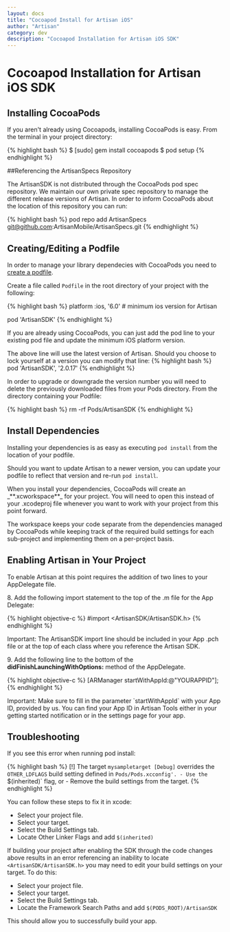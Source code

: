 ```yaml
---
layout: docs
title: "Cocoapod Install for Artisan iOS"
author: "Artisan"
category: dev
description: "Cocoapod Installation for Artisan iOS SDK"
---
```


# Cocoapod Installation for Artisan iOS SDK

## Installing CocoaPods

If you aren't already using Cocoapods, installing CocoaPods is easy. From the terminal in your project directory:

{% highlight bash %}
$ [sudo] gem install cocoapods
$ pod setup
{% endhighlight %}

##Referencing the ArtisanSpecs Repository

The ArtisanSDK is not distributed through the CocoaPods pod spec repository. We maintain our own private spec repository to manage the different release versions of Artisan. In order to inform CocoaPods about the location of this repository you can run:

{% highlight bash %}
pod repo add ArtisanSpecs git@github.com:ArtisanMobile/ArtisanSpecs.git
{% endhighlight %}

## Creating/Editing a Podfile

In order to manage your library dependecies with CocoaPods you need to [create a podfile](http://docs.cocoapods.org/podfile.html).

Create a file called `Podfile` in the root directory of your project with the following:

{% highlight bash %}
platform :ios, '6.0'  # minimum ios version for Artisan

pod 'ArtisanSDK'
{% endhighlight %}

If you are already using CocoaPods, you can just add the pod line to your existing pod file and update the minimum iOS platform version.

The above line will use the latest version of Artisan. Should you choose to lock yourself at a version you can modify that line:
{% highlight bash %}
  pod 'ArtisanSDK', '2.0.17'
{% endhighlight %}

In order to upgrade or downgrade the version number you will need to delete the previously downloaded files from your Pods directory. From the directory containing your Podfile:

{% highlight bash %}
  rm -rf Pods/ArtisanSDK
{% endhighlight %}

## Install Dependencies

Installing your dependencies is as easy as executing `pod install` from the location of your podfile.

Should you want to update Artisan to a newer version, you can update your podfile to reflect that version and re-run `pod install`.

<div class="note note-hint">
  <p>When you install your dependencies, CocoaPods will create an _**.xcworkspace**_ for your project. You will need to open this instead of your .xcodeproj file whenever you want to work with your project from this point forward.</p>
  <p>The workspace keeps your code separate from the dependencies managed by CocoaPods while keeping track of the required build settings for each sub-project and implementing them on a per-project basis.</p>
</div>

## Enabling Artisan in Your Project

To enable Artisan at this point requires the addition of two lines to your AppDelegate file.

8\. Add the following import statement to the top of the .m file for the App Delegate:

{% highlight objective-c %}
#import <ArtisanSDK/ArtisanSDK.h>
{% endhighlight %}

<div class="note note-important">
  <p>Important: The ArtisanSDK import line should be included in your App .pch file or at the top of each class where you reference the Artisan SDK.</p>
</div>

9\. Add the following line to the bottom of the **didFinishLaunchingWithOptions:** method of the AppDelegate.

{% highlight objective-c %}
[ARManager startWithAppId:@"YOURAPPID"];
{% endhighlight %}

<div class="note note-important">
  <p>Important: Make sure to fill in the parameter `startWithAppId` with your App ID, provided by us. You can find your App ID in Artisan Tools either in your getting started notification or in the settings page for your app.</p>
</div>

## Troubleshooting

If you see this error when running pod install:

{% highlight bash %}
    [!] The target `mysampletarget [Debug]` overrides the `OTHER_LDFLAGS` build setting defined in `Pods/Pods.xcconfig'.
        - Use the `$(inherited)` flag, or
        - Remove the build settings from the target.
{% endhighlight %}

You can follow these steps to fix it in xcode:
* Select your project file.
* Select your target.
* Select the Build Settings tab.
* Locate Other Linker Flags and add `$(inherited)`


If building your project after enabling the SDK through the code changes above results in an error referencing an inability to locate `<ArtisanSDK/ArtisanSDK.h>` you may need to edit your build settings on your target. To do this:

* Select your project file.
* Select your target.
* Select the Build Settings tab.
* Locate the Framework Search Paths and add `$(PODS_ROOT)/ArtisanSDK`

This should allow you to successfully build your app.
